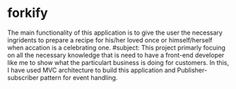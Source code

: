 # forkify
The main functionality of this application is to give the user the necessary ingridents to prepare a recipe for his/her loved once or himself/herself when accation is a celebrating one.
#subject:
This project primarly focuing on all the necessary knowledge that is need to have a front-end developer like me to show what the particulart business is doing for customers.
In this, I have used MVC architecture to build this application and Publisher-subscriber pattern for event handling.
